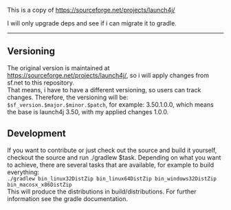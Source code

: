 This is a copy of https://sourceforge.net/projects/launch4j/

I will only upgrade deps and see if i can migrate it to gradle.

***

## Versioning
The original version is maintained at https://sourceforge.net/projects/launch4j/, so i will apply changes from sf.net to this repository.  
That means, i have to have a different versioning, so users can track changes. Therefore, the versioning will be:  
`$sf_version.$major.$minor.$patch`, for example: 3.50.1.0.0, which means the base is launch4j 3.50, with my applied changes 1.0.0.

## Development
If you want to contribute or just check out the source and build it yourself, checkout the source and run ./gradlew $task. 
Depending on what you want to achieve, there are several tasks that are available, for example to build everything:  
```./gradlew bin_linux32DistZip bin_linux64DistZip bin_windows32DistZip bin_macosx_x86DistZip```  
This will produce the distributions in build/distributions. For further information see the gradle documentation.



